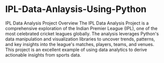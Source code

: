 # IPL-Data-Anlaysis-Using-Python
IPL Data Analysis
Project Overview
The IPL Data Analysis Project is a comprehensive exploration of the Indian Premier League (IPL), one of the most celebrated cricket leagues globally. 
The analysis leverages Python's data manipulation and visualization libraries to uncover trends, patterns, and key insights into the league's matches, players, teams, and venues. 
This project is an excellent example of using data analytics to derive actionable insights from sports data.
